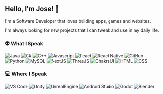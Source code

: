 ## Hello, I'm Jose! 👋

I'm a Software Developer that loves building apps, games and websites.<br/>

I'm always looking for new projects that I can tweak and use in my daily life.

### 👽 What I Speak
<p>
  <img alt="Java" src="https://img.shields.io/badge/-Java-F46800?style=flat&logo=java&logoColor=white" />
  <img alt="C#" src="https://img.shields.io/badge/C%23-239120?style=flat&logo=c-sharp&logoColor=white" />
  <img alt="C++" src="https://img.shields.io/badge/C%2B%2B-00599C?style=flat&logo=c%2B%2B&logoColor=white" />
  <img alt="Javascript" src="https://img.shields.io/badge/JavaScript-F7DF1E?style=flat&logo=javascript&logoColor=black" />
  <img alt="React" src="https://img.shields.io/badge/React-20232A?style=flat&logo=react&logoColor=61DAFB" />
  <img alt="React Native" src="https://img.shields.io/badge/React%20Native-20232A?style=flat&logo=react&logoColor=61DAFB" />
  <img alt="GitHub" src="https://img.shields.io/badge/GitHub-100000?style=flat&logo=github&logoColor=white" />
  <img alt="Python" src="https://img.shields.io/badge/Python-3776AB?style=flat&logo=python&logoColor=white" />
  <img alt="MySQL" src="https://img.shields.io/badge/MySQL-00000F?style=flat&logo=mysql&logoColor=white" />
  <img alt="NextJS" src="https://img.shields.io/badge/Next-black?style=flat&logo=next.js&logoColor=white" />
  <img alt="ThreeJS" src="https://img.shields.io/badge/threejs-black?style=flat&logo=three.js&logoColor=white" />
  <img alt="ChakraUI" src="https://img.shields.io/badge/chakra-%234ED1C5.svg?style=flat&logo=chakraui&logoColor=white" />
  <img alt="HTML" src="https://img.shields.io/badge/HTML5-E34F26?style=flat&logo=html5&logoColor=white" />
  <img alt="CSS" src="https://img.shields.io/badge/CSS3-1572B6?style=flat&logo=css3&logoColor=white" />
</p>

### 💻 Where I Speak

<p>
  <img alt="VS Code" src="https://img.shields.io/badge/VSCode-blue?logo=visualstudiocode&logoColor=white" />
  <img alt="Unity" src="https://img.shields.io/badge/Unity-100000?style=flat&logo=unity&logoColor=white" />
  <img alt="UnrealEngine" src="https://img.shields.io/badge/unrealengine-%23313131.svg?style=flat&logo=unrealengine&logoColor=white" />
  <img alt="Android Studio" src="https://img.shields.io/badge/Android%20Studio-23FFFFFF.svg?style=flat&logo=android-studio&logoColor=white" />
  <img alt="Godot" src="https://img.shields.io/badge/GODOT-%23FFFFFF.svg?style=flat&logo=godot-engine" />
  <img alt="Blender" src="https://img.shields.io/badge/blender-%23F5792A.svg?style=flat&logo=blender&logoColor=white" />
</p>
